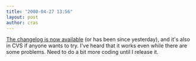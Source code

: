 ```yaml
---
title: "2000-04-27 13:56"
layout: post
author: cras
---
```

[The changelog is now available](/NEWS) (or has been since yesterday),
and it's also in CVS if anyone wants to try. I've heard that it works
even while there are some problems. Need to do a bit more coding until I
release it.

